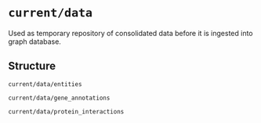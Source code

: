 `current/data`
========
Used as temporary repository of consolidated data before it is ingested into graph database.

Structure
-------------
`current/data/entities`

`current/data/gene_annotations`

`current/data/protein_interactions`


